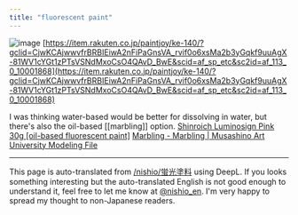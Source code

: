```yaml
---
title: "fluorescent paint"
---
```


![image](https://gyazo.com/52b0cd40cc1b96ce77475e938b02332e/thumb/1000)
[https://item.rakuten.co.jp/paintjoy/ke-140/?gclid=CjwKCAjwwvfrBRBIEiwA2nFiPaGnsVA_rvif0o6xsMa2b3yGqkf9uuAgX-81WV1cYGt1zPTsVSNdMxoCsO4QAvD_BwE&scid=af_sp_etc&sc2id=af_113_0_10001868](https://item.rakuten.co.jp/paintjoy/ke-140/?gclid=CjwKCAjwwvfrBRBIEiwA2nFiPaGnsVA_rvif0o6xsMa2b3yGqkf9uuAgX-81WV1cYGt1zPTsVSNdMxoCsO4QAvD_BwE&scid=af_sp_etc&sc2id=af_113_0_10001868)

I was thinking water-based would be better for dissolving in water, but there's also the oil-based [[marbling]] option.
[Shinroich Luminosign Pink 30g [oil-based fluorescent paint]](https://amzn.to/30oFEDH)
[Marbling - Marbling | Musashino Art University Modeling File](http://zokeifile.musabi.ac.jp/%E3%83%9E%E3%83%BC%E3%83%96%E3%83%AA%E3%83%B3%E3%82%B0/)

---
This page is auto-translated from [/nishio/蛍光塗料](https://scrapbox.io/nishio/蛍光塗料) using DeepL. If you looks something interesting but the auto-translated English is not good enough to understand it, feel free to let me know at [@nishio_en](https://twitter.com/nishio_en). I'm very happy to spread my thought to non-Japanese readers.